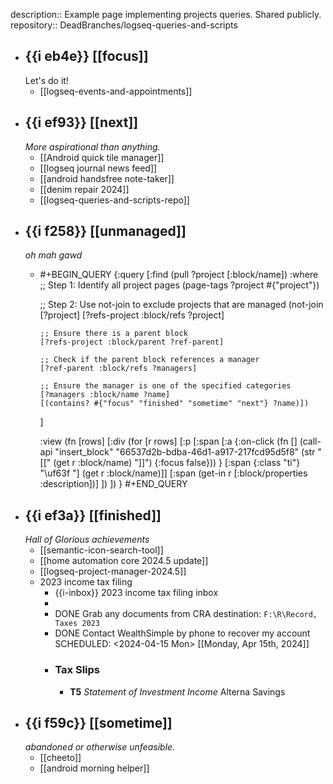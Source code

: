 description:: Example page implementing projects queries. Shared publicly.
repository:: DeadBranches/logseq-queries-and-scripts

- ## {{i eb4e}}  [[focus]]
  Let's do it!
	- [[logseq-events-and-appointments]]
- ## {{i ef93}}  [[next]]
  *More aspirational than anything.*
	- [[Android quick tile manager]]
	- [[logseq journal news feed]]
	- [[android handsfree note-taker]]
	- [[denim repair 2024]]
	- [[logseq-queries-and-scripts-repo]]
- ## {{i f258}}  [[unmanaged]]
  *oh mah gawd*
	- #+BEGIN_QUERY
	  {:query
	   [:find (pull ?project [:block/name])
	    :where
	    ;; Step 1: Identify all project pages
	    (page-tags ?project #{"project"})
	  
	    ;; Step 2: Use not-join to exclude projects that are managed
	    (not-join [?project]
	      [?refs-project :block/refs ?project]
	  
	      ;; Ensure there is a parent block
	      [?refs-project :block/parent ?ref-parent]
	  
	      ;; Check if the parent block references a manager
	      [?ref-parent :block/refs ?managers]
	  
	      ;; Ensure the manager is one of the specified categories
	      [?managers :block/name ?name]
	      [(contains? #{"focus" "finished" "sometime" "next"} ?name)])
	  ]
	  
	  :view (fn [rows] [:div
	    (for [r rows]
	      [:p
	       [:span [:a {:on-click
	           (fn [] 
	  (call-api "insert_block" 
	                                               "66537d2b-bdba-46d1-a917-217fcd95d5f8" 
	                                               (str "[[" (get r :block/name) "]]") 
	                                               {:focus false}))
	                                   } [:span {:class "ti"} "\uf63f "] (get r :block/name)]]
	                       [:span (get-in r [:block/properties :description])]
	                       ])
	                    ])
	  }
	  #+END_QUERY
- ## {{i ef3a}}  [[finished]]
  *Hall of Glorious achievements*
	- [[semantic-icon-search-tool]]
	- [[home automation core 2024.5 update]]
	- [[logseq-project-manager-2024.5]]
	- 2023 income tax filing
		- {{i-inbox}} 2023 income tax filing inbox
		-
		- DONE Grab any documents from CRA
		  destination: `F:\R\Record, Taxes 2023`
		- DONE Contact WealthSimple by phone to recover my account
		  SCHEDULED: <2024-04-15 Mon>
		  [[Monday, Apr 15th, 2024]]
		- ### Tax Slips
			- **T5** *Statement of Investment Income*
			  Alterna Savings
- ## {{i f59c}}  [[sometime]]
  *abandoned or otherwise unfeasible.*
	- [[cheeto]]
	- [[android morning helper]]
